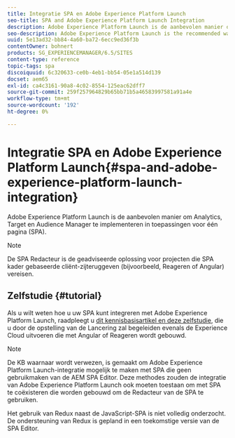 ```yaml
---
title: Integratie SPA en Adobe Experience Platform Launch
seo-title: SPA and Adobe Experience Platform Launch Integration
description: Adobe Experience Platform Launch is de aanbevolen manier om Analytics, Target en Audience Manager in SPA te implementeren.
seo-description: Adobe Experience Platform Launch is the recommended way to implement Analytics, Target, and Audience Manager within SPAs.
uuid: 5e13ad32-bb84-4a60-ba72-6ecc9ed36f3b
contentOwner: bohnert
products: SG_EXPERIENCEMANAGER/6.5/SITES
content-type: reference
topic-tags: spa
discoiquuid: 6c320633-ce0b-4eb1-bb54-05e1a514d139
docset: aem65
exl-id: ca4c3161-90a8-4c02-8554-125eac62dff7
source-git-commit: 259f257964829b65bb71b5a46583997581a91a4e
workflow-type: tm+mt
source-wordcount: '192'
ht-degree: 0%

---
```


# Integratie SPA en Adobe Experience Platform Launch{#spa-and-adobe-experience-platform-launch-integration}

Adobe Experience Platform Launch is de aanbevolen manier om Analytics, Target en Audience Manager te implementeren in toepassingen voor één pagina (SPA).

>[!NOTE]
>
>De SPA Redacteur is de geadviseerde oplossing voor projecten die SPA kader gebaseerde cliënt-zijteruggeven (bijvoorbeeld, Reageren of Angular) vereisen.

## Zelfstudie {#tutorial}

Als u wilt weten hoe u uw SPA kunt integreren met Adobe Experience Platform Launch, raadpleegt u [dit kennisbasisartikel en deze zelfstudie](https://helpx.adobe.com/experience-manager/kt/integration/using/launch-reference-architecture-SPA-tutorial-implement.html), die u door de opstelling van de Lancering zal begeleiden evenals de Experience Cloud uitvoeren die met Angular of Reageren wordt gebouwd.

>[!NOTE]
>
>De KB waarnaar wordt verwezen, is gemaakt om Adobe Experience Platform Launch-integratie mogelijk te maken met SPA die geen gebruikmaken van de AEM SPA Editor. Deze methodes zouden de integratie van Adobe Experience Platform Launch ook moeten toestaan om met SPA te coëxisteren die worden gebouwd om de Redacteur van de SPA te gebruiken.
>
>Het gebruik van Redux naast de JavaScript-SPA is niet volledig onderzocht. De ondersteuning van Redux is gepland in een toekomstige versie van de SPA Editor.
